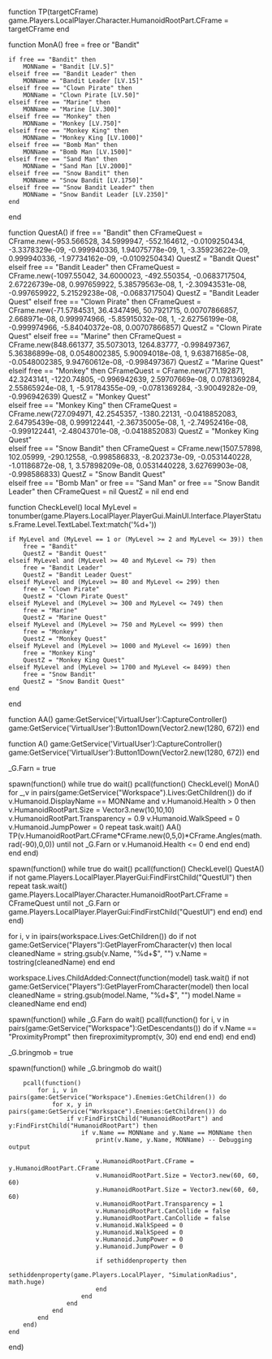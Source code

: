 

function TP(targetCFrame)
    game.Players.LocalPlayer.Character.HumanoidRootPart.CFrame = targetCFrame
end

function MonA()
    free = free or "Bandit"
    
    if free == "Bandit" then
        MONName = "Bandit [LV.5]"
    elseif free == "Bandit Leader" then
        MONName = "Bandit Leader [LV.15]"
    elseif free == "Clown Pirate" then
        MONName = "Clown Pirate [LV.50]"
    elseif free == "Marine" then
        MONName = "Marine [LV.300]"
    elseif free == "Monkey" then
        MONName = "Monkey [LV.750]"
    elseif free == "Monkey King" then
        MONName = "Monkey King [LV.1000]"
    elseif free == "Bomb Man" then
        MONName = "Bomb Man [LV.1500]"
    elseif free == "Sand Man" then
        MONName = "Sand Man [LV.2000]"
    elseif free == "Snow Bandit" then
        MONName = "Snow Bandit [LV.1750]"
    elseif free == "Snow Bandit Leader" then
        MONName = "Snow Bandit Leader [LV.2350]"
    end
end


function QuestA()
    if free == "Bandit" then
        CFrameQuest = CFrame.new(-953.566528, 34.5999947, -552.164612, -0.0109250434, -3.3378329e-09, -0.999940336, 1.94075778e-09, 1, -3.35923622e-09, 0.999940336, -1.97734162e-09, -0.0109250434)
        QuestZ = "Bandit Quest"
    elseif free == "Bandit Leader" then
        CFrameQuest = CFrame.new(-1097.55042, 34.6000023, -492.550354, -0.0683717504, 2.67226739e-08, 0.997659922, 5.38579563e-08, 1, -2.30943531e-08, -0.997659922, 5.21529238e-08, -0.0683717504)
        QuestZ = "Bandit Leader Quest"
    elseif free == "Clown Pirate" then
        CFrameQuest = CFrame.new(-71.5784531, 36.4347496, 50.7921715, 0.00707866857, 2.668971e-08, 0.999974966, -5.85915032e-08, 1, -2.62756199e-08, -0.999974966, -5.84040372e-08, 0.00707866857)
        QuestZ = "Clown Pirate Quest"
    elseif free == "Marine" then
        CFrameQuest = CFrame.new(848.661377, 35.5073013, 1264.83777, -0.998497367, 5.36386899e-08, 0.0548002385, 5.90094018e-08, 1, 9.63871685e-08, -0.0548002385, 9.94760612e-08, -0.998497367)
        QuestZ = "Marine Quest" 
    elseif free == "Monkey" then
        CFrameQuest = CFrame.new(771.192871, 42.3243141, -1220.74805, -0.996942639, 2.59707669e-08, 0.0781369284, 2.55865924e-08, 1, -5.91784355e-09, -0.0781369284, -3.90049282e-09, -0.996942639)
        QuestZ = "Monkey Quest"  
    elseif free == "Monkey King" then
        CFrameQuest = CFrame.new(727.094971, 42.2545357, -1380.22131, -0.0418852083, 2.64795439e-08, 0.999122441, -2.36735005e-08, 1, -2.74952416e-08, -0.999122441, -2.48043701e-08, -0.0418852083)
        QuestZ = "Monkey King Quest"  
    elseif free == "Snow Bandit" then
        CFrameQuest = CFrame.new(1507.57898, 102.05999, -290.12558, -0.998586833, -8.202373e-09, -0.0531440228, -1.01186872e-08, 1, 3.57898209e-08, 0.0531440228, 3.62769903e-08, -0.998586833)
        QuestZ = "Snow Bandit Quest"  
    elseif free == "Bomb Man" or free == "Sand Man" or free == "Snow Bandit Leader" then
        CFrameQuest = nil
        QuestZ = nil
    end
end


function CheckLevel()
    local MyLevel = tonumber(game.Players.LocalPlayer.PlayerGui.MainUI.Interface.PlayerStatus.Frame.Level.TextLabel.Text:match('%d+'))
    
    if MyLevel and (MyLevel == 1 or (MyLevel >= 2 and MyLevel <= 39)) then
        free = "Bandit"
        QuestZ = "Bandit Quest"
    elseif MyLevel and (MyLevel >= 40 and MyLevel <= 79) then
        free = "Bandit Leader"
        QuestZ = "Bandit Leader Quest"
    elseif MyLevel and (MyLevel >= 80 and MyLevel <= 299) then
        free = "Clown Pirate"
        QuestZ = "Clown Pirate Quest"
    elseif MyLevel and (MyLevel >= 300 and MyLevel <= 749) then
        free = "Marine"
        QuestZ = "Marine Quest"
    elseif MyLevel and (MyLevel >= 750 and MyLevel <= 999) then
        free = "Monkey"
        QuestZ = "Monkey Quest"
    elseif MyLevel and (MyLevel >= 1000 and MyLevel <= 1699) then
        free = "Monkey King"
        QuestZ = "Monkey King Quest"
    elseif MyLevel and (MyLevel >= 1700 and MyLevel <= 8499) then
        free = "Snow Bandit"
        QuestZ = "Snow Bandit Quest"
    end
end

function AA()
    game:GetService('VirtualUser'):CaptureController()
    game:GetService('VirtualUser'):Button1Down(Vector2.new(1280, 672))
end

function A()
    game:GetService('VirtualUser'):CaptureController()
    game:GetService('VirtualUser'):Button1Down(Vector2.new(1280, 672))
end

_G.Farn = true

spawn(function()
    while true do
        wait()
        pcall(function()
            CheckLevel()
            MonA()
            for _,v in pairs(game:GetService("Workspace").Lives:GetChildren()) do
                if v.Humanoid.DisplayName == MONName and v.Humanoid.Health > 0 then
                    v.HumanoidRootPart.Size = Vector3.new(10,10,10)
                    v.HumanoidRootPart.Transparency = 0.9
                    v.Humanoid.WalkSpeed = 0
                    v.Humanoid.JumpPower = 0
                    repeat task.wait()
                        AA()
                        TP(v.HumanoidRootPart.CFrame*CFrame.new(0,5,0)*CFrame.Angles(math.rad(-90),0,0))
                    until not _G.Farn or v.Humanoid.Health <= 0
                end
            end
        end)
    end
end)

spawn(function()
    while true do
        wait()
        pcall(function()
            CheckLevel()
            QuestA()
            if not game.Players.LocalPlayer.PlayerGui:FindFirstChild("QuestUI") then
                repeat task.wait()
                    game.Players.LocalPlayer.Character.HumanoidRootPart.CFrame = CFrameQuest
                until not _G.Farn or game.Players.LocalPlayer.PlayerGui:FindFirstChild("QuestUI")
            end
        end)
    end
end)

for i, v in ipairs(workspace.Lives:GetChildren()) do
    if not game:GetService("Players"):GetPlayerFromCharacter(v) then
        local cleanedName = string.gsub(v.Name, "%d+$", "")
        v.Name = tostring(cleanedName)
    end
end

workspace.Lives.ChildAdded:Connect(function(model)
    task.wait()
    if not game:GetService("Players"):GetPlayerFromCharacter(model) then
        local cleanedName = string.gsub(model.Name, "%d+$", "")
        model.Name = cleanedName
    end
end)

spawn(function()
    while _G.Farn do
        wait()
        pcall(function()
            for i, v in pairs(game:GetService("Workspace"):GetDescendants()) do
                if v.Name == "ProximityPrompt" then
                    fireproximityprompt(v, 30)
                end
            end
        end)
    end
end)


_G.bringmob = true

spawn(function()
    while _G.bringmob do
        wait()

        pcall(function()
            for i, v in pairs(game:GetService("Workspace").Enemies:GetChildren()) do
                for x, y in pairs(game:GetService("Workspace").Enemies:GetChildren()) do
                    if v:FindFirstChild("HumanoidRootPart") and y:FindFirstChild("HumanoidRootPart") then
                        if v.Name == MONName and y.Name == MONName then
                            print(v.Name, y.Name, MONName) -- Debugging output

                            v.HumanoidRootPart.CFrame = y.HumanoidRootPart.CFrame
                            v.HumanoidRootPart.Size = Vector3.new(60, 60, 60)
                            y.HumanoidRootPart.Size = Vector3.new(60, 60, 60)
                            v.HumanoidRootPart.Transparency = 1
                            v.HumanoidRootPart.CanCollide = false
                            y.HumanoidRootPart.CanCollide = false
                            v.Humanoid.WalkSpeed = 0
                            y.Humanoid.WalkSpeed = 0
                            v.Humanoid.JumpPower = 0
                            y.Humanoid.JumpPower = 0

                            if sethiddenproperty then
                                sethiddenproperty(game.Players.LocalPlayer, "SimulationRadius", math.huge)
                            end
                        end
                    end
                end
            end
        end)
    end
end)
